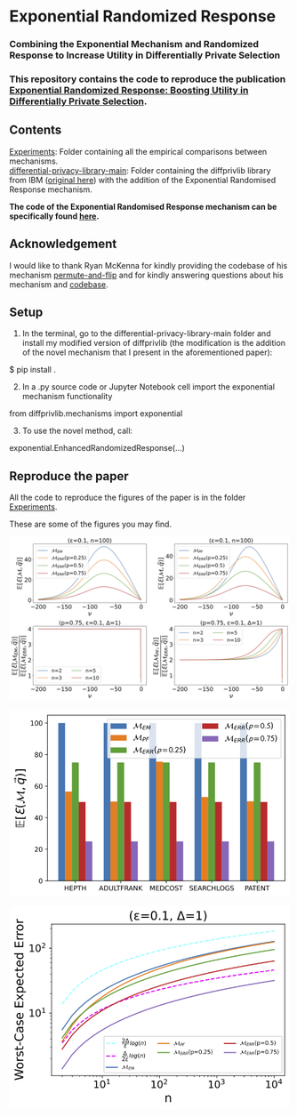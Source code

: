 # Exponential Randomized Response 
### Combining the Exponential Mechanism and Randomized Response to Increase Utility in Differentially Private Selection
### This repository contains the code to reproduce the publication [Exponential Randomized Response: Boosting Utility in Differentially Private Selection](https://arxiv.org/abs/2201.03913).

## Contents

[Experiments](https://github.com/gonzalo-munillag/Exponential_Randomised_Response/tree/main/Experiments): Folder containing all the empirical comparisons between mechanisms.  
[differential-privacy-library-main](https://github.com/gonzalo-munillag/Exponential_Randomised_Response/tree/main/differential-privacy-library-main): Folder containing the diffprivlib library from IBM ([original here](https://github.com/IBM/differential-privacy-library)) with the addition of the Exponential Randomised Response mechanism. 

**The code of the Exponential Randomised Response mechanism can be specifically found [here](https://github.com/gonzalo-munillag/Exponential_Randomised_Response/blob/0155ffea84110c2c02841f070bdb5379381b2cb7/differential-privacy-library-main/diffprivlib/mechanisms/exponential.py#L194).**

## Acknowledgement

I would like to thank Ryan McKenna for kindly providing the codebase of his mechanism [permute-and-flip](https://crossminds.ai/video/permute-and-flip-a-new-mechanism-for-differentially-private-selection-606fe85ff43a7f2f827c0a45/) and for kindly answering questions about his mechanism and [codebase](https://github.com/ryan112358/permute-and-flip).

## Setup

1) In the terminal, go to the differential-privacy-library-main folder and install my modified version of diffprivlib (the modification is the addition of the novel mechanism that I present in the aforementioned paper):

$ pip install .

2) In a .py source code or Jupyter Notebook cell import the exponential mechanism functionality

from diffprivlib.mechanisms import exponential

3) To use the novel method, call:

 exponential.EnhancedRandomizedResponse(...)
 
## Reproduce the paper

All the code to reproduce the figures of the paper is in the folder [Experiments](https://github.com/gonzalo-munillag/Exponential_Randomised_Response/tree/main/Experiments).

These are some of the figures you may find.

![1](Experiments/Figures/zz_Expected_errors_experiments_varying_c_mid_num_categories_low_eps.png)

![1](Experiments/Figures/zz_median_Expected_error_bar_plot.png)

![1](Experiments/Figures/zz_Bounded_worst_case_expected_error_analysis_low_eps.png)


